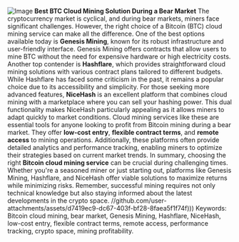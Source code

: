 
![Image](https://github.com/user-attachments/assets/d7419ec9-dc67-403f-bf28-8faea5f1f74f)
**Best BTC Cloud Mining Solution During a Bear Market**
The cryptocurrency market is cyclical, and during bear markets, miners face significant challenges. However, the right choice of a Bitcoin (BTC) cloud mining service can make all the difference. One of the best options available today is **Genesis Mining**, known for its robust infrastructure and user-friendly interface. Genesis Mining offers contracts that allow users to mine BTC without the need for expensive hardware or high electricity costs.
Another top contender is **Hashflare**, which provides straightforward cloud mining solutions with various contract plans tailored to different budgets. While Hashflare has faced some criticism in the past, it remains a popular choice due to its accessibility and simplicity.
For those seeking more advanced features, **NiceHash** is an excellent platform that combines cloud mining with a marketplace where you can sell your hashing power. This dual functionality makes NiceHash particularly appealing as it allows miners to adapt quickly to market conditions.
Cloud mining services like these are essential tools for anyone looking to profit from Bitcoin mining during a bear market. They offer **low-cost entry**, **flexible contract terms**, and **remote access** to mining operations. Additionally, these platforms often provide detailed analytics and performance tracking, enabling miners to optimize their strategies based on current market trends.
In summary, choosing the right **Bitcoin cloud mining service** can be crucial during challenging times. Whether you're a seasoned miner or just starting out, platforms like Genesis Mining, Hashflare, and NiceHash offer viable solutions to maximize returns while minimizing risks. Remember, successful mining requires not only technical knowledge but also staying informed about the latest developments in the crypto space. 
 //github.com/user-attachments/assets/d7419ec9-dc67-403f-bf28-8faea5f1f74f)))
Keywords: Bitcoin cloud mining, bear market, Genesis Mining, Hashflare, NiceHash, low-cost entry, flexible contract terms, remote access, performance tracking, crypto space, mining profitability.
